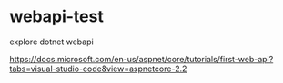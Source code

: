 # webapi-test
explore dotnet webapi

https://docs.microsoft.com/en-us/aspnet/core/tutorials/first-web-api?tabs=visual-studio-code&view=aspnetcore-2.2